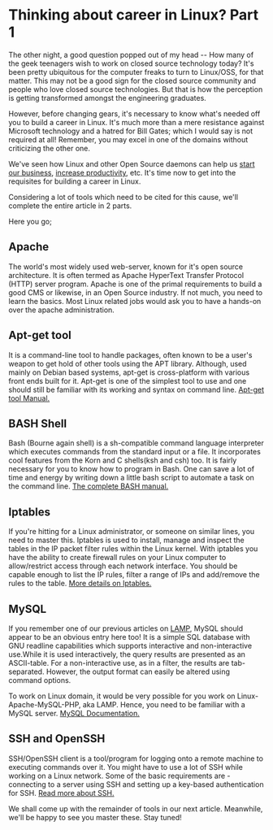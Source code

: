 # Thinking about career in Linux? Part 1

The other night, a good question popped out of my head -- How many of the geek teenagers wish to work on closed source technology today? It's been pretty ubiquitous for the computer freaks to turn to Linux/OSS, for that matter. This may not be a good sign for the closed source community and people who love closed source technologies. But that is how the perception is getting transformed amongst the engineering graduates.

However, before changing gears, it's necessary to know what's needed off you to build a career in Linux. It's much more than a mere resistance against Microsoft technology and a hatred for Bill Gates; which I would say is not required at all! Remember, you may excel in one of the domains without criticizing the other one.

We've seen how Linux and other Open Source daemons can help us <a href="/2008/open-sourced-office/">start our business</a>, <a href="/2008/be-super-productive-with-linux/">increase productivity</a>, etc. It's time now to get into the requisites for building a career in Linux.

Considering a lot of tools which need to be cited for this cause, we'll complete the entire article in 2 parts.

Here you go;

## Apache

The world's most widely used web-server, known for it's open source architecture. It is often termed as Apache HyperText Transfer Protocol (HTTP) server program. Apache is one of the primal requirements to build a good CMS or likewise, in an Open Source industry. If not much, you need to learn the basics. Most Linux related jobs would ask you to have a hands-on over the apache administration.

## Apt-get tool

It is a command-line tool to handle packages, often known to be a user's weapon to get hold of other tools using the APT library. Although, used mainly on Debian based systems, apt-get is cross-platform with various front ends built for it. Apt-get is one of the simplest tool to use and one should still be familiar with its working and syntax on command line. <a href="http://linux.die.net/man/8/apt-get">Apt-get tool Manual.</a>

## BASH Shell

Bash (Bourne again shell) is a sh-compatible command language interpreter which executes commands from the standard input or a file. It incorporates cool features from the Korn and C shells(ksh and csh) too. It is fairly necessary for you to know how to program in Bash. One can save a lot of time and energy by writing down a little bash script to automate a task on the command line. <a href="http://linux.die.net/man/1/bash">The complete BASH manual.</a>

## Iptables

If you're hitting for a Linux administrator, or someone on similar lines, you need to master this. Iptables is used to install, manage and inspect the tables in the IP packet filter rules within the Linux kernel. With iptables you have the ability to create firewall rules on your Linux computer to allow/restrict access through each network interface. You should be capable enough to list the IP rules, filter a range of IPs and add/remove the rules to the table. <a href="http://linux.die.net/man/8/iptables">More details on Iptables.</a>

## MySQL

If you remember one of our previous articles on <a href="/2008/ready-for-lamp/">LAMP</a>, MySQL should appear to be an obvious entry here too! It is a simple SQL database with GNU readline capabilities which supports interactive and non-interactive use.While it is used interactively, the query results are presented as an ASCII-table. For a non-interactive use, as in a filter, the results are tab-separated. However, the output format can easily be altered using command options.

To work on Linux domain, it would be very possible for you  work on Linux-Apache-MySQL-PHP, aka LAMP. Hence, you need to be familiar with a MySQL server. <a href="http://dev.mysql.com/doc/">MySQL Documentation.</a>

## SSH and OpenSSH

SSH/OpenSSH client is a tool/program for logging onto a remote machine to executing commands over it. You might have to use a lot of SSH while working on a Linux network. Some of the basic requirements are - connecting to a server using SSH and setting up a key-based authentication for SSH. <a href="http://www.employees.org/%7Esatch/ssh/faq/ssh-faq.html">Read more about SSH.</a>

We shall come up with the remainder of tools in our next article. Meanwhile, we'll be happy to see you master these. Stay tuned!